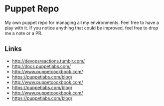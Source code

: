 Puppet Repo
===========

My own puppet repo for managing all my environments. Feel free to have a play with it. If you notice anything that could be improved, feel free to drop me a note or a PR.

Links
-----
  * http://devopsreactions.tumblr.com/
  * http://docs.puppetlabs.com/
  * http://www.puppetcookbook.com/
  * https://puppetlabs.com/blog/
  * http://www.puppetcookbook.com/
  * https://puppetlabs.com/blog/
  * http://www.puppetcookbook.com/
  * https://puppetlabs.com/blog/
